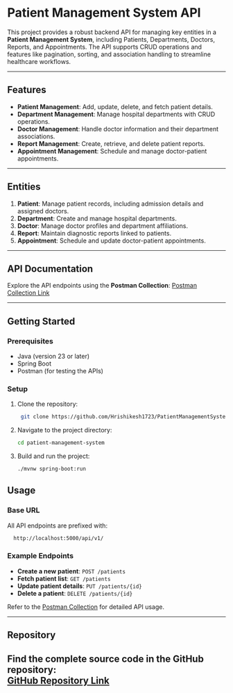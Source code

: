 # Patient Management System API

This project provides a robust backend API for managing key entities in a **Patient Management System**, including Patients, Departments, Doctors, Reports, and Appointments. The API supports CRUD operations and features like pagination, sorting, and association handling to streamline healthcare workflows.

---

## Features

- **Patient Management**: Add, update, delete, and fetch patient details.
- **Department Management**: Manage hospital departments with CRUD operations.
- **Doctor Management**: Handle doctor information and their department associations.
- **Report Management**: Create, retrieve, and delete patient reports.
- **Appointment Management**: Schedule and manage doctor-patient appointments.

---

## Entities

1. **Patient**: Manage patient records, including admission details and assigned doctors.
2. **Department**: Create and manage hospital departments.
3. **Doctor**: Manage doctor profiles and department affiliations.
4. **Report**: Maintain diagnostic reports linked to patients.
5. **Appointment**: Schedule and update doctor-patient appointments.

---

## API Documentation

Explore the API endpoints using the **Postman Collection**:
[Postman Collection Link](https://documenter.getpostman.com/view/22921912/2sAYBd67fz) 

---

## Getting Started

### Prerequisites
- Java (version 23 or later)
- Spring Boot
- Postman (for testing the APIs)

### Setup
1. Clone the repository:
   ```bash
    git clone https://github.com/Hrishikesh1723/PatientManagementSystem
   ```
2. Navigate to the project directory:
   ```bash
   cd patient-management-system
   ```
3. Build and run the project:
   ```bash
   ./mvnw spring-boot:run
   ```

## Usage

### Base URL
All API endpoints are prefixed with:  
```bash
  http://localhost:5000/api/v1/
```

### Example Endpoints
- **Create a new patient**: `POST /patients`
- **Fetch patient list**: `GET /patients`
- **Update patient details**: `PUT /patients/{id}`
- **Delete a patient**: `DELETE /patients/{id}`

Refer to the [Postman Collection](https://documenter.getpostman.com/view/22921912/2sAYBd67fz)  for detailed API usage.

---

## Repository

Find the complete source code in the GitHub repository:  
[GitHub Repository Link](https://github.com/Hrishikesh1723/PatientManagementSystem) 
---


